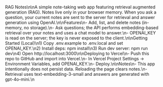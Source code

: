 RAG Notes\n\nA simple note-taking web app featuring retrieval augmented generation (RAG). Notes live only in your browser memory. When you ask a question, your current notes are sent to the server for retrieval and answer generation using OpenAI.\n\nFeatures\n- Add, list, and delete notes (in-memory, no storage).\n- Ask questions; the API performs embedding-based retrieval over your notes and uses a chat model to answer.\n- OPENAI_KEY is read on the server; the key is never exposed to the client.\n\nGetting Started (Local)\n1) Copy .env.example to .env.local and set OPENAI_KEY.\n2) Install deps: npm install\n3) Run dev server: npm run dev\n4) Open http://localhost:3000\n\nDeploying to Vercel\n- Push this repo to GitHub and import into Vercel.\n- In Vercel Project Settings -> Environment Variables, add OPENAI_KEY.\n- Deploy.\n\nNotes\n- This app intentionally does not persist data. Reloading the page clears notes.\n- Retrieval uses text-embedding-3-small and answers are generated with gpt-4o-mini.\n